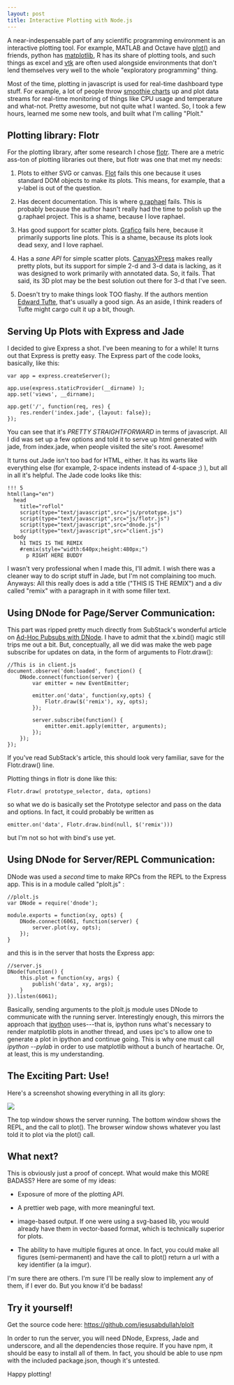 ```yaml
---
layout: post
title: Interactive Plotting with Node.js
---
```


A near-indespensable part of any scientific programming environment is an
interactive plotting tool. For example, MATLAB and Octave have
[plot()](http://www.mathworks.com/help/techdoc/ref/plot.html) and friends, 
python has [matplotlib](http://matplotlib.sourceforge.net/), R has its share of
plotting tools, and such things as excel and [vtk](http://www.vtk.org/) are
often used alongside environments that don't lend themselves very well to the
whole "exploratory programming" thing.

Most of the time, plotting in javascript is used for real-time dashboard type
stuff. For example, a lot of people throw
[smoothie charts](http://smoothiecharts.org/) up and plot data streams for
real-time monitoring of things like CPU usage and temperature and what-not.
Pretty awesome, but not quite what I wanted.  So, I took a few hours, learned
me some new tools, and built what I'm calling "Plolt."

## Plotting library: Flotr

For the plotting library, after some research I chose
[flotr](http://solutoire.com/flotr/). There are a metric ass-ton of plotting
libraries out there, but flotr was one that met my needs:

1. Plots to either SVG or canvas. [Flot](https://code.google.com/p/flot/) fails this one because it uses standard DOM objects to make its plots. This means, for example, that a y-label is out of the question.

2. Has decent documentation. This is where [g.raphael](https://github.com/DmitryBaranovskiy/g.raphael) fails. This is probably because the author hasn't really had the time to polish up the g.raphael project. This is a shame, because I love raphael.

2. Has good support for scatter plots. [Grafico](https://github.com/Kilian/grafico) fails here, because it primarily supports line plots. This is a shame, because its plots look dead sexy, and I love raphael.

3. Has a *sane API* for simple scatter plots. [CanvasXPress](http://www.canvasxpress.org/) makes really pretty plots, but its support for simple 2-d and 3-d data is lacking, as it was designed to work primarily with annotated data. So, it fails. That said, its 3D plot may be the best solution out there for 3-d that I've seen.

4. Doesn't try to make things look TOO flashy. If the authors mention [Edward Tufte](https://secure.wikimedia.org/wikipedia/en/wiki/Edward_Tufte), that's usually a good sign. As an aside, I think readers of Tufte might cargo cult it up a bit, though.

## Serving Up Plots with Express and Jade

I decided to give Express a shot. I've been meaning to for a while! It turns
out that Express is pretty easy. The Express part of the code looks, basically,
like this:

    var app = express.createServer();

    app.use(express.staticProvider(__dirname) );
    app.set('views', __dirname);

    app.get('/', function(req, res) {
        res.render('index.jade', {layout: false});
    });

You can see that it's *PRETTY STRAIGHTFORWARD* in terms of javascript. All I did
was set up a few options and told it to serve up html generated with jade, from
index.jade, when people visited the site's root. Awesome!

It turns out Jade isn't too bad for HTML, either. It has its warts like
everything else (for example, 2-space indents instead of 4-space ;) ), but all
in all it's helpful.  The Jade code looks like this:

    !!! 5
    html(lang="en")
      head
        title="roflol"
        script(type="text/javascript",src="js/prototype.js")
        script(type="text/javascript",src="js/flotr.js")
        script(type="text/javascript",src="dnode.js")
        script(type="text/javascript",src="client.js")
      body
        h1 THIS IS THE REMIX
        #remix(style="width:640px;height:480px;")
          p RIGHT HERE BUDDY

I wasn't very professional when I made this, I'll admit.  I wish there was a
cleaner way to do script stuff in Jade, but I'm not complaining too much.
Anyways: All this really does is add a title ("THIS IS THE REMIX") and a
div called "remix" with a paragraph in it with some filler text.

## Using DNode for Page/Server Communication:

This part was ripped pretty much directly from SubStack's wonderful article on
[Ad-Hoc Pubsubs with DNode](http://substack.net/posts/9bac3e/Roll-your-own-PubSub-with-DNode).
I have to admit that the x.bind() magic still trips me out a bit. But,
conceptually, all we did was make the web page subscribe for updates on data, in
the form of arguments to Flotr.draw():

    //This is in client.js
    document.observe('dom:loaded', function() {
        DNode.connect(function(server) {
            var emitter = new EventEmitter;

            emitter.on('data', function(xy,opts) {
                Flotr.draw($('remix'), xy, opts);
            });

            server.subscribe(function() {
                emitter.emit.apply(emitter, arguments);
            });
        });
    });

If you've read SubStack's article, this should look very familiar, save for the
Flotr.draw() line.

Plotting things in flotr is done like this:

    Flotr.draw( prototype_selector, data, options)

so what we do is basically set the Prototype selector and pass on the data
and options. In fact, it could probably be written as 

    emitter.on('data', Flotr.draw.bind(null, $('remix')))

but I'm not so hot with bind's use yet.

## Using DNode for Server/REPL Communication:

DNode was used a *second* time to make RPCs from the REPL to the Express app.
This is in a module called "plolt.js" :

    //plolt.js
    var DNode = require('dnode');

    module.exports = function(xy, opts) {
        DNode.connect(6061, function(server) {
            server.plot(xy, opts);
        });
    }

and this is in the server that hosts the Express app:

    //server.js
    DNode(function() {
        this.plot = function(xy, args) {
            publish('data', xy, args);
        }
    }).listen(6061);

Basically, sending arguments to the plolt.js module uses DNode to communicate
with the running server. Interestingly enough, this mirrors the approach that
[ipython](http://ipython.scipy.org/moin/) uses---that is, ipython runs what's
necessary to render matplotlib plots in another thread, and uses ipc's to allow
one to generate a plot in ipython and continue going. This is why one must call
*ipython --pylab* in order to use matplotlib without a bunch of heartache. Or,
at least, this is my understanding.

## The Exciting Part: Use!

Here's a screenshot showing everything in all its glory:

[![](http://i.imgur.com/ZVqN6.png)](http://imgur.com/ZVqN6)

The top window shows the server running. The bottom window shows the REPL, and
the call to plot(). The browser window shows whatever you last told it to plot
via the plot() call.

## What next?

This is obviously just a proof of concept. What would make this MORE BADASS?
Here are some of my ideas:

* Exposure of more of the plotting API.

* A prettier web page, with more meaningful text.

* image-based output. If one were using a svg-based lib, you would already have
them in vector-based format, which is technically superior for plots.

* The ability to have multiple figures at once. In fact, you could make all
figures (semi-permanent) and have the call to plot() return a url with a key
identifier (a la imgur).

I'm sure there are others. I'm sure I'll be really slow to implement any of
them, if I ever do. But you know it'd be badass!

## Try it yourself!

Get the source code here: <https://github.com/jesusabdullah/plolt>

In order to run the server, you will need DNode, Express, Jade and underscore,
and all the dependencies those require.  If you have npm, it should be easy
to install all of them. In fact, you should be able to use npm with the included
package.json, though it's untested.

Happy plotting!
